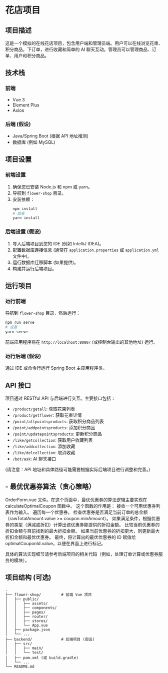 # 花店项目

## 项目描述

这是一个模拟的在线花店项目，包含用户端和管理员端。用户可以在线浏览花束、积分商品，下订单，进行收藏和简单的 AI 聊天互动。管理员可以管理商品、订单、用户和积分商品。

## 技术栈

### 前端

*   Vue 3
*   Element Plus
*   Axios

### 后端 (假设)

*   Java/Spring Boot (根据 API 地址推测)
*   数据库 (例如 MySQL)

## 项目设置

### 前端设置

1.  确保您已安装 Node.js 和 npm 或 yarn。
2.  导航到 `flower-shop` 目录。
3.  安装依赖：
    ```bash
    npm install
    # 或者
    yarn install
    ```

### 后端设置 (假设)

1.  导入后端项目到您的 IDE (例如 IntelliJ IDEA)。
2.  配置数据库连接信息 (通常在 `application.properties` 或 `application.yml` 文件中)。
3.  运行数据库迁移脚本 (如果提供)。
4.  构建并运行后端项目。

## 运行项目

### 运行前端

导航到 `flower-shop` 目录，然后运行：

```bash
npm run serve
# 或者
yarn serve
```

前端应用程序将在 `http://localhost:8080/` (或控制台输出的其他地址) 运行。

### 运行后端 (假设)

通过 IDE 或命令行运行 Spring Boot 主应用程序类。

## API 接口

项目通过 RESTful API 与后端进行交互。主要接口包括：

*   `/product/getall`: 获取花束列表
*   `/product/getflower`: 获取花束详情
*   `/point/allpointsproducts`: 获取积分商品列表
*   `/point/addpointsproducts`: 添加积分商品
*   `/point/updatepointsproducts`: 更新积分商品
*   `/like/getcollection`: 获取用户收藏列表
*   `/like/addcollection`: 添加收藏
*   `/like/delcollection`: 取消收藏
*   `/bot/ask`: AI 聊天接口

(请注意：API 地址和具体路径可能需要根据实际后端项目进行调整和完善。)

## - 最优优惠券算法（贪心策略）

OrderForm.vue 文件。在这个页面中，最优优惠券的算法逻辑主要实现在 calculateOptimalCoupon 函数中。
这个函数的作用是：
接收一个可用优惠券列表作为输入。
遍历每一个优惠券。
检查优惠券是否满足当前订单的总金额（rawTotalAmount.value >= coupon.minAmount）。
如果满足条件，根据优惠券的类型（满减或折扣）计算出该优惠券能提供的折扣金额。
比较当前优惠券的折扣金额与目前找到的最大折扣金额。
如果当前优惠券的折扣更大，则更新最大折扣金额和最优优惠券。
最终，将计算出的最优优惠券的 ID 赋值给 optimalCouponId.value，以便在界面上进行标记。

具体的算法实现细节请参考后端项目的相关代码（例如，处理订单计算或优惠券服务的模块）。

## 项目结构 (可选)

```
.
├── flower-shop/         # 前端 Vue 项目
│   ├── public/
│   │   ├── assets/
│   │   ├── components/
│   │   ├── pages/
│   │   ├── router/
│   │   ├── stores/
│   │   └── App.vue
│   ├── package.json
│   └── ...
├── backend/             # 后端项目 (假设)
│   ├── src/
│   │   ├── main/
│   │   └── test/
│   ├── pom.xml (或 build.gradle)
│   └── ...
└── README.md
```
